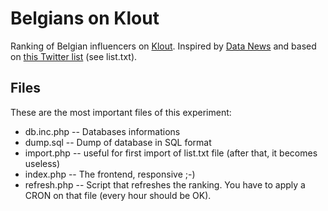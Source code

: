 Belgians on Klout
=================

Ranking of Belgian influencers on [Klout](http://www.klout.com). Inspired by [Data News](http://datanews.rnews.be/fr/ict/actualite/blog/qui-devez-vous-suivre-dans-la-twittosphere-belge/article-1195010830793.htm) and based on [this Twitter list](https://twitter.com/Marievh/belgessurtwitter) (see list.txt).

Files
-----

These are the most important files of this experiment:

* db.inc.php -- Databases informations
* dump.sql -- Dump of database in SQL format
* import.php -- useful for first import of list.txt file (after that, it becomes useless)
* index.php -- The frontend, responsive ;-)
* refresh.php -- Script that refreshes the ranking. You have to apply a CRON on that file (every hour should be OK).